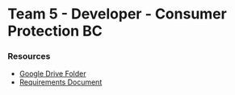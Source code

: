# Team 5 - Developer - Consumer Protection BC

### Resources

 - [Google Drive Folder](https://drive.google.com/drive/folders/1P8mi9zGGt-Y5-M7StJ6IL_CC5bCyHvvU?usp=sharing)
 - [Requirements Document](Requirements%20Document.md)
